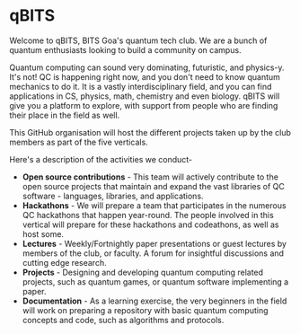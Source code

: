 # qBITS

Welcome to qBITS, BITS Goa's quantum tech club. We are a bunch of quantum enthusiasts looking to build a community on campus.

Quantum computing can sound very dominating, futuristic, and physics-y. It's not! QC is happening right now, and you don't need to know quantum mechanics to do it. It is a vastly interdisciplinary field, and you can find applications in CS, physics, math, chemistry and even biology. qBITS will give you a platform to explore, with support from people who are finding their place in the field as well.

This GitHub organisation will host the different projects taken up by the club members as part of the five verticals.

Here's a description of the activities we conduct-
- **Open source contributions** - This team will actively contribute to the open source projects that maintain and expand the vast libraries of QC software - languages, libraries, and applications.
- **Hackathons** - We will prepare a team that participates in the numerous QC hackathons that happen year-round. The people involved in this vertical will prepare for these hackathons and codeathons, as well as host some.
- **Lectures** - Weekly/Fortnightly paper presentations or guest lectures by members of the club, or faculty. A forum for insightful discussions and cutting edge research.
- **Projects** - Designing and developing quantum computing related projects, such as quantum games, or quantum software implementing a paper.
- **Documentation** - As a learning exercise, the very beginners in the field will work on preparing a repository with basic quantum computing concepts and code, such as algorithms and protocols.
